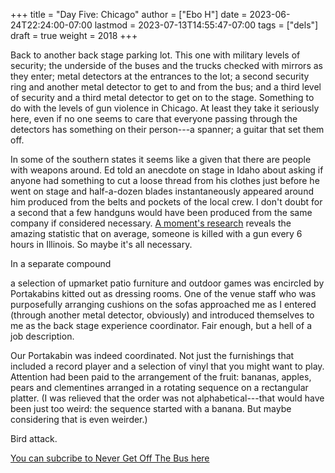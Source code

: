 +++
title = "Day Five: Chicago"
author = ["Ebo H"]
date = 2023-06-24T22:24:00-07:00
lastmod = 2023-07-13T14:55:47-07:00
tags = ["dels"]
draft = true
weight = 2018
+++

Back to another back stage parking lot. This one with military levels of security; the underside of the buses and the trucks checked with mirrors as they enter; metal detectors at the entrances to the lot; a second security ring and another metal detector to get to and from the bus; and a third level of security and a third metal detector to get on to the stage. Something to do with the levels of gun violence in Chicago. At least they take it seriously here, even if no one seems to care that everyone passing through the detectors has something on their person---a spanner; a guitar that set them off.

In some of the southern states it seems like a given that there are people with weapons around. Ed told an anecdote on stage in Idaho about asking if anyone had something to cut a loose thread from his clothes just before he went on stage and half-a-dozen blades instantaneously appeared around him produced from the belts and pockets of the local crew. I don't doubt for a second that a few handguns would have been produced from the same company if considered necessary. [A moment's research](https://oneaimil.org/the-issue/impact-of-gun-violence/) reveals the amazing statistic that on average, someone is killed with a gun every 6 hours in Illinois. So maybe it's all necessary.

In a separate compound

a selection of upmarket patio furniture and outdoor games was encircled by Portakabins kitted out as dressing rooms. One of the venue staff who was purposefully arranging cushions on the sofas approached me as I entered (through another metal detector, obviously) and introduced themselves to me as the back stage experience coordinator. Fair enough, but a hell of a job description.

Our Portakabin was indeed coordinated. Not just the furnishings that included a record player and a selection of vinyl that you might want to play. Attention had been paid to the arrangement of the fruit: bananas, apples, pears and clementines arranged in a rotating sequence on a rectangular platter. (I was relieved that the order was not alphabetical---that would have been just too weird: the sequence started with a banana. But maybe considering that is even weirder.)

Bird attack.

[You can subcribe to Never Get Off The Bus here](https://never-get-off-the-bus.ghost.io/#/portal/)

